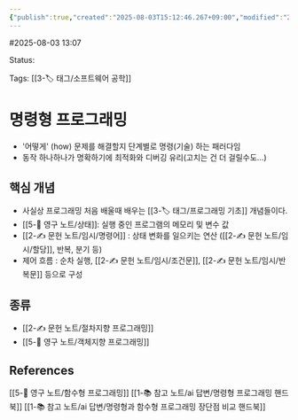 ```yaml
---
{"publish":true,"created":"2025-08-03T15:12:46.267+09:00","modified":"2025-08-09T10:12:27.162+09:00","cssclasses":""}
---
```


#2025-08-03 13:07

Status: 

Tags: [[3-🏷️ 태그/소프트웨어 공학]]

# 명령형 프로그래밍
- '어떻게' (how) 문제를 해결할지 단계별로 명령(기술) 하는 패러다임
- 동작 하나하나가 명확하기에 최적화와 디버깅 유리(고치는 건 더 걸릴수도...)

## 핵심 개념
- 사실상 프로그래밍 처음 배울때 배우는 [[3-🏷️ 태그/프로그래밍 기초]] 개념들이다.
- [[5-💎 영구 노트/상태]]: 실행 중인 프로그램의 메모리 및 변수 값
- [[2-✍️ 문헌 노트/임시/명령어]] : 상태 변화를 일으키는 연산 ([[2-✍️ 문헌 노트/임시/할당]], 반복, 분기 등)
- 제어 흐름 : 순차 실행, [[2-✍️ 문헌 노트/임시/조건문]], [[2-✍️ 문헌 노트/임시/반복문]] 등으로 구성
## 종류
- [[2-✍️ 문헌 노트/절차지향 프로그래밍]]
- [[5-💎 영구 노트/객체지향 프로그래밍]]

## References
 [[5-💎 영구 노트/함수형 프로그래밍]]
 [[1-📚 참고 노트/ai 답변/명령형 프로그래밍 핸드북]]
 [[1-📚 참고 노트/ai 답변/명령형과 함수형 프로그래밍 장단점 비교 핸드북]]